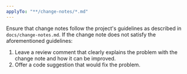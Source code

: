 ```yaml
---
applyTo: "**/change-notes/*.md"
---
```


Ensure that change notes follow the project's guidelines as described in `docs/change-notes.md`. If the change note does not satisfy the aforementioned guidelines:

1. Leave a review comment that clearly explains the problem with the change note and how it can be improved.
2. Offer a code suggestion that would fix the problem.